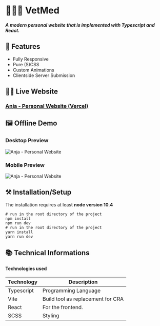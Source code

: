 # 🐶🐱🐢 VetMed

##### A modern personal website that is implemented with Typescript and React. 



## 📖 Features
 - Fully Responsive
 - Pure (S)CSS
 - Custom Animations
 - Clientside Server Submission


## 👩‍💻 Live Website

### [Anja - Personal Website (Vercel)](https://anja-personal-website.vercel.app/)



## 🖼 Offline Demo
### Desktop Preview
![Anja - Personal Website](/demo/anja-desktop-demo.gif)


### Mobile Preview
![Anja - Personal Website](/demo/anja-mobile-demo.gif)







## ⚒ Installation/Setup
The installation requires at least **node version 10.4**

```Shell
# run in the root directory of the project
npm install
npm run dev
# run in the root directory of the project
yarn install
yarn run dev
```


## 📚 Technical Informations

#### Technologies used

| Technology              | Description                            |
|-------------------------|----------------------------------------|
| Typescript              |   Programming Language                 |
| Vite                    |   Build tool as replacement for CRA    |
| React                   |   For the frontend.                    |
| SCSS                    |   Styling                              |



